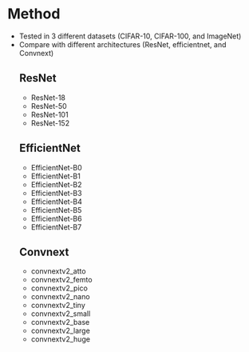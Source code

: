# Method

- Tested in 3 different datasets (CIFAR-10, CIFAR-100, and ImageNet)
- Compare with different architectures (ResNet, efficientnet, and Convnext)
    ## ResNet
    - ResNet-18
    - ResNet-50
    - ResNet-101
    - ResNet-152
    ## EfficientNet
    - EfficientNet-B0
    - EfficientNet-B1
    - EfficientNet-B2
    - EfficientNet-B3
    - EfficientNet-B4
    - EfficientNet-B5
    - EfficientNet-B6
    - EfficientNet-B7
    ## Convnext
    - convnextv2_atto
    - convnextv2_femto
    - convnextv2_pico
    - convnextv2_nano
    - convnextv2_tiny
    - convnextv2_small
    - convnextv2_base
    - convnextv2_large
    - convnextv2_huge